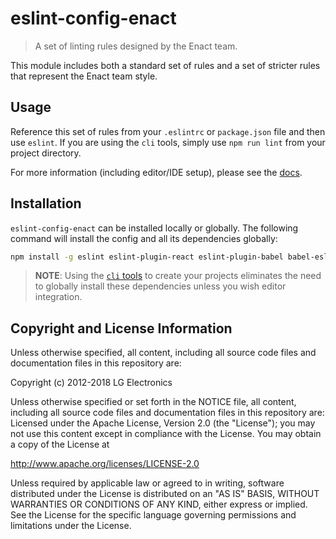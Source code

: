# eslint-config-enact

> A set of linting rules designed by the Enact team.

This module includes both a standard set of rules and a set of stricter rules that represent the Enact team style.

## Usage

Reference this set of rules from your `.eslintrc` or `package.json` file and then use `eslint`.  If you are using the `cli` tools, simply use `npm run lint` from your project directory.

For more information (including editor/IDE setup), please see the [docs](docs/index.md).

## Installation

`eslint-config-enact` can be installed locally or globally.  The following command will install the config and all its dependencies globally:

```bash
npm install -g eslint eslint-plugin-react eslint-plugin-babel babel-eslint eslint-plugin-enact eslint-config-enact
```

>**NOTE**: Using the [`cli` tools](https://github.com/enactjs/cli/) to create your projects eliminates the need to globally install these dependencies unless you wish editor integration.

## Copyright and License Information

Unless otherwise specified, all content, including all source code files and
documentation files in this repository are:

Copyright (c) 2012-2018 LG Electronics

Unless otherwise specified or set forth in the NOTICE file, all content,
including all source code files and documentation files in this repository are:
Licensed under the Apache License, Version 2.0 (the "License");
you may not use this content except in compliance with the License.
You may obtain a copy of the License at

http://www.apache.org/licenses/LICENSE-2.0

Unless required by applicable law or agreed to in writing, software
distributed under the License is distributed on an "AS IS" BASIS,
WITHOUT WARRANTIES OR CONDITIONS OF ANY KIND, either express or implied.
See the License for the specific language governing permissions and
limitations under the License.
